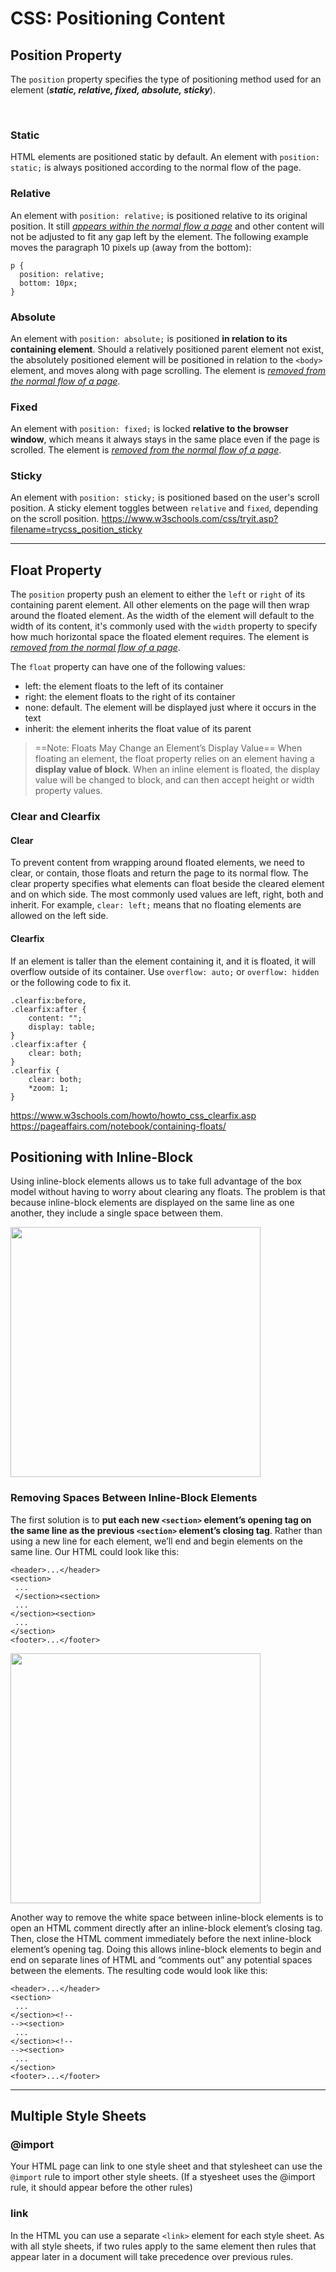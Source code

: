 # CSS: Positioning Content

## Position Property

The `position` property specifies the type of positioning method used for an element (**_static, relative, fixed, absolute, sticky_**).

<br>

### Static

HTML elements are positioned static by default. An element with `position: static;` is always positioned according to the normal flow of the page.

### Relative

An element with `position: relative;` is positioned relative to its original position. It still <u><em>appears within the normal flow a page</em></u> and other content will not be adjusted to fit any gap left by the element.
The following example moves the paragraph 10 pixels up (away from the bottom):

```
p {
  position: relative;
  bottom: 10px;
}
```

### Absolute

An element with `position: absolute;` is positioned **in relation to its containing element**. Should a relatively positioned parent element not exist, the absolutely positioned element will be positioned in relation to the `<body>` element, and moves along with page scrolling. The element is <u><em>removed from the normal flow of a page</em></u>.

### Fixed

An element with `position: fixed;` is locked **relative to the browser window**, which means it always stays in the same place even if the page is scrolled. The element is <u><em>removed from the normal flow of a page</em></u>.

### Sticky

An element with `position: sticky;` is positioned based on the user's scroll position. A sticky element toggles between `relative` and `fixed`, depending on the scroll position.
https://www.w3schools.com/css/tryit.asp?filename=trycss_position_sticky

<hr>

## Float Property

The `position` property push an element to either the `left` or `right` of its containing parent element. All other elements on the page will then wrap around the floated element. As the width of the element will default to the width of its content, it's commonly used with the `width` property to specify how much horizontal space the floated element requires. The element is <u><em>removed from the normal flow of a page</em></u>.

The `float` property can have one of the following values:

- left: the element floats to the left of its container
- right: the element floats to the right of its container
- none: default. The element will be displayed just where it occurs in the text
- inherit: the element inherits the float value of its parent

> ==Note: Floats May Change an Element’s Display Value==
> When floating an element, the float property relies on an element having a **display value of block**. When an inline element is floated, the display value will be changed to block, and can then accept height or width property values.

### Clear and Clearfix

#### Clear

To prevent content from wrapping around floated elements, we need to clear, or contain, those floats and return the page to its normal flow. The clear property specifies what elements can float beside the cleared element and on which side. The most commonly used values are left, right, both and inherit. For example, `clear: left;` means that no floating elements are allowed on the left side.

#### Clearfix

If an element is taller than the element containing it, and it is floated, it will overflow outside of its container. Use `overflow: auto;` or `overflow: hidden` or the following code to fix it.

```
.clearfix:before,
.clearfix:after {
	content: "";
	display: table;
}
.clearfix:after {
	clear: both;
}
.clearfix {
	clear: both;
	*zoom: 1;
}
```

https://www.w3schools.com/howto/howto_css_clearfix.asp
https://pageaffairs.com/notebook/containing-floats/

## Positioning with Inline-Block

Using inline-block elements allows us to take full advantage of the box model without having to worry about clearing any floats.
The problem is that because inline-block elements are displayed on the same line as one another, they include a single space between them.

<img src="https://s2.loli.net/2021/12/10/MrUXaLw3o94sR2C.png" width=400>

### Removing Spaces Between Inline-Block Elements

The first solution is to **put each new `<section>` element’s opening tag on the same line as the previous `<section>` element’s closing tag**. Rather than using a new line for each element, we’ll end and begin elements on the same line. Our HTML could look like this:

```
<header>...</header>
<section>
 ...
 </section><section>
 ...
</section><section>
 ...
</section>
<footer>...</footer>
```

<img src="https://s2.loli.net/2021/12/10/Qn9C3pwgbjy52HR.png" width=400>

Another way to remove the white space between inline-block elements is to open an HTML comment directly after an inline-block element’s closing tag. Then, close the HTML comment immediately before the next inline-block element’s opening tag. Doing this allows inline-block elements to begin and end on separate lines of HTML and “comments out” any potential spaces between the elements. The resulting code would look like this:

```
<header>...</header>
<section>
 ...
</section><!--
--><section>
 ...
</section><!--
--><section>
 ...
</section>
<footer>...</footer>
```

<hr>

## Multiple Style Sheets

### @import

Your HTML page can link to one style sheet and that stylesheet can use the `@import` rule to import other style sheets. (If a styesheet uses the @import rule, it should appear before the other rules)

### link

In the HTML you can use a separate `<link>` element for each style sheet. As with all style sheets, if two rules apply to the same element then rules that appear later in a document will take precedence over previous rules.
